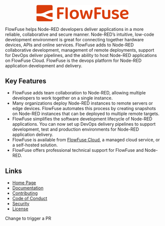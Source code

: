 <div align="center"> <a href="https://flowfuse.com/">
    <img
      src="https://github.com/FlowFuse/website/blob/main/src/handbook/images/logos/ff-logo--wordmark--light.png"
      width="300"
      height="auto"
    />
  </a>
</div>

FlowFuse helps Node-RED developers deliver applications in a more reliable, collaborative and secure manner. Node-RED’s intuitive, low-code development environment is great for connecting together hardware devices, APIs and online services. FlowFuse adds to Node-RED collaborative development, management of remote deployments, support for DevOps deliver pipelines, and the ability to host Node-RED applications on FlowFuse Cloud. FlowFuse is the devops platform for Node-RED application development and delivery.


## Key Features

* FlowFuse adds team collaboration to Node-RED, allowing multiple developers to work together on a single instance.
* Many organizations deploy Node-RED instances to remote servers or edge devices. FlowFuse automates this process by creating snapshots on Node-RED instances that can be deployed to multiple remote targets. 
* FlowFuse simplifies the software development lifecycle of Node-RED applications. You can now set up DevOps delivery pipelines to support development, test and production environments for Node-RED application delivery.
* FlowFuse is available from [FlowFuse Cloud](https://app.flowfuse.com/account/create), a managed cloud service, or a self-hosted solution. 
* FlowFuse offers professional technical support for FlowFuse and Node-RED.

## Links

- [Home Page](https://flowfuse.com/)
- [Documentation](https://flowfuse.com/docs)
- [Contributing](https://flowfuse.com/docs/contribute/introduction/)
- [Code of Conduct](https://github.com/FlowFuse/flowfuse/blob/main/CODE_OF_CONDUCT.md)
- [Security](https://github.com/FlowFuse/flowfuse/blob/main/SECURITY.md)
- [License](https://github.com/FlowFuse/flowfuse/blob/main/LICENSE)


Change to trigger a PR